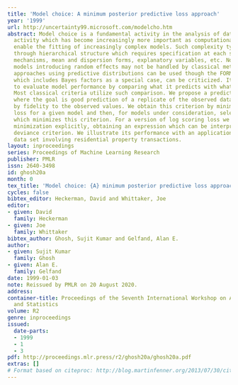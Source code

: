 ```yaml
---
title: 'Model choice: A minimum posterior predictive loss approach'
year: '1999'
url: http://uncertainty99.microsoft.com/modelcho.htm
abstract: Model choice is a fundamental activity in the analysis of data sets, an
  activity which has become increasingly more important as computational advances
  enable the fitting of increasingly complex models. Such complexity typically arises
  through hierarchical structure which requires specification at each stage of probabilistic
  mechanisms, mean and dispersion forms, explanatory variables, etc. Nonnested hierarchical
  models introducing random effects may not be handled by classical methods. Bayesian
  approaches using predictive distributions can be used though the FORMAL solution,
  which includes Bayes factors as a special case, can be criticized. It seems natural
  to evaluate model performance by comparing what it predicts with what has been observed.
  Most classical criteria utilize such comparison. We propose a predictive criterion
  where the goal is good prediction of a replicate of the observed data but tempered
  by fidelity to the observed values. We obtain this criterion by minimizing posterior
  loss for a given model and then, for models under consideration, selecting the one
  which minimizes this criterion. For a version of log scoring loss we can do the
  minimization explicitly, obtaining an expression which can be interpreted as a penalized
  deviance criterion. We illustrate its performance with an application to a large
  data set involving residential property transactions.
layout: inproceedings
series: Proceedings of Machine Learning Research
publisher: PMLR
issn: 2640-3498
id: ghosh20a
month: 0
tex_title: 'Model choice: {A} minimum posterior predictive loss approach'
cycles: false
bibtex_editor: Heckerman, David and Whittaker, Joe
editor:
- given: David
  family: Heckerman
- given: Joe
  family: Whittaker
bibtex_author: Ghosh, Sujit Kumar and Gelfand, Alan E.
author:
- given: Sujit Kumar
  family: Ghosh
- given: Alan E.
  family: Gelfand
date: 1999-01-03
note: Reissued by PMLR on 20 August 2020.
address:
container-title: Proceedings of the Seventh International Workshop on Artificial Intelligence
  and Statistics
volume: R2
genre: inproceedings
issued:
  date-parts:
  - 1999
  - 1
  - 3
pdf: http://proceedings.mlr.press/r2/ghosh20a/ghosh20a.pdf
extras: []
# Format based on citeproc: http://blog.martinfenner.org/2013/07/30/citeproc-yaml-for-bibliographies/
---
```

